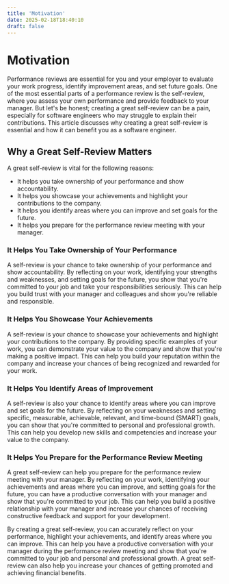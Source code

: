 ```yaml
---
title: 'Motivation'
date: 2025-02-18T18:40:10
draft: false
---
```


# Motivation

Performance reviews are essential for you and your employer to evaluate your work progress, identify improvement areas, and set future goals. One of the most essential parts of a performance review is the self-review, where you assess your own performance and provide feedback to your manager. But let's be honest; creating a great self-review can be a pain, especially for software engineers who may struggle to explain their contributions. This article discusses why creating a great self-review is essential and how it can benefit you as a software engineer.

## **Why a Great Self-Review Matters**

A great self-review is vital for the following reasons:

- It helps you take ownership of your performance and show accountability.
- It helps you showcase your achievements and highlight your contributions to the company.
- It helps you identify areas where you can improve and set goals for the future.
- It helps you prepare for the performance review meeting with your manager.

### **It Helps You Take Ownership of Your Performance**

A self-review is your chance to take ownership of your performance and show accountability. By reflecting on your work, identifying your strengths and weaknesses, and setting goals for the future, you show that you're committed to your job and take your responsibilities seriously. This can help you build trust with your manager and colleagues and show you're reliable and responsible.

### **It Helps You Showcase Your Achievements**

A self-review is your chance to showcase your achievements and highlight your contributions to the company. By providing specific examples of your work, you can demonstrate your value to the company and show that you're making a positive impact. This can help you build your reputation within the company and increase your chances of being recognized and rewarded for your work.

### **It Helps You Identify Areas of Improvement**

A self-review is also your chance to identify areas where you can improve and set goals for the future. By reflecting on your weaknesses and setting specific, measurable, achievable, relevant, and time-bound (SMART) goals, you can show that you're committed to personal and professional growth. This can help you develop new skills and competencies and increase your value to the company.

### **It Helps You Prepare for the Performance Review Meeting**

A great self-review can help you prepare for the performance review meeting with your manager. By reflecting on your work, identifying your achievements and areas where you can improve, and setting goals for the future, you can have a productive conversation with your manager and show that you're committed to your job. This can help you build a positive relationship with your manager and increase your chances of receiving constructive feedback and support for your development.

By creating a great self-review, you can accurately reflect on your performance, highlight your achievements, and identify areas where you can improve. This can help you have a productive conversation with your manager during the performance review meeting and show that you're committed to your job and personal and professional growth. A great self-review can also help you increase your chances of getting promoted and achieving financial benefits.
